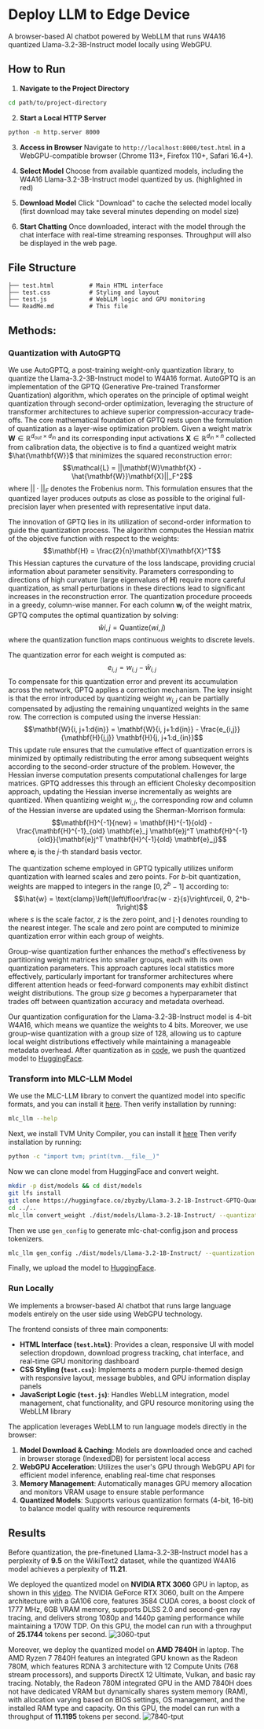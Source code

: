 # Deploy LLM to Edge Device
A browser-based AI chatbot powered by WebLLM that runs W4A16 quantized Llama-3.2-3B-Instruct model locally using WebGPU.

## How to Run

1. **Navigate to the Project Directory**
```bash
cd path/to/project-directory
```

2. **Start a Local HTTP Server**
```bash
python -m http.server 8000
```

3. **Access in Browser**
Navigate to `http://localhost:8000/test.html` in a WebGPU-compatible browser (Chrome 113+, Firefox 110+, Safari 16.4+).

4. **Select Model**
Choose from available quantized models, including the W4A16 Llama-3.2-3B-Instruct model quantized by us. (highlighted in red)

5. **Download Model**
Click "Download" to cache the selected model locally (first download may take several minutes depending on model size)

6. **Start Chatting**
Once downloaded, interact with the model through the chat interface with real-time streaming responses. Throughput will also be displayed in the web page.

## File Structure

```
├── test.html          # Main HTML interface
├── test.css           # Styling and layout
├── test.js            # WebLLM logic and GPU monitoring
└── ReadMe.md          # This file
```

## Methods: 
### Quantization with AutoGPTQ
We use AutoGPTQ, a post-training weight-only quantization library, to quantize the Llama-3.2-3B-Instruct model to W4A16 format. 
AutoGPTQ is an implementation of the GPTQ (Generative Pre-trained Transformer Quantization) algorithm, which operates on the principle of optimal weight quantization through second-order optimization, leveraging the structure of transformer architectures to achieve superior compression-accuracy trade-offs. 
The core mathematical foundation of GPTQ rests upon the formulation of quantization as a layer-wise optimization problem. Given a weight matrix $\mathbf{W} \in \mathbb{R}^{d_{out} \times d_{in}}$ and its corresponding input activations $\mathbf{X} \in \mathbb{R}^{d_{in} \times n}$ collected from calibration data, the objective is to find a quantized weight matrix $\hat{\mathbf{W}}$ that minimizes the squared reconstruction error:
$$\mathcal{L} = ||\mathbf{W}\mathbf{X} - \hat{\mathbf{W}}\mathbf{X}||_F^2$$
where $||\cdot||_F$ denotes the Frobenius norm. This formulation ensures that the quantized layer produces outputs as close as possible to the original full-precision layer when presented with representative input data.

The innovation of GPTQ lies in its utilization of second-order information to guide the quantization process. The algorithm computes the Hessian matrix of the objective function with respect to the weights:
$$\mathbf{H} = \frac{2}{n}\mathbf{X}\mathbf{X}^T$$
This Hessian captures the curvature of the loss landscape, providing crucial information about parameter sensitivity. Parameters corresponding to directions of high curvature (large eigenvalues of $\mathbf{H}$) require more careful quantization, as small perturbations in these directions lead to significant increases in the reconstruction error.
The quantization procedure proceeds in a greedy, column-wise manner. For each column $\mathbf{w}_i$ of the weight matrix, GPTQ computes the optimal quantization by solving:
$$\hat{w}{i,j} = \text{Quantize}(w{i,j})$$
where the quantization function maps continuous weights to discrete levels. 

The quantization error for each weight is computed as:
$$e_{i,j} = w_{i,j} - \hat{w}_{i,j}$$
To compensate for this quantization error and prevent its accumulation across the network, GPTQ applies a correction mechanism. The key insight is that the error introduced by quantizing weight $w_{i,j}$ can be partially compensated by adjusting the remaining unquantized weights in the same row. The correction is computed using the inverse Hessian:
$$\mathbf{W}{i, j+1:d{in}} = \mathbf{W}{i, j+1:d{in}} - \frac{e_{i,j}}{\mathbf{H}{j,j}} \mathbf{H}{j, j+1:d_{in}}$$
This update rule ensures that the cumulative effect of quantization errors is minimized by optimally redistributing the error among subsequent weights according to the second-order structure of the problem.
However, the Hessian inverse computation presents computational challenges for large matrices. GPTQ addresses this through an efficient Cholesky decomposition approach, updating the Hessian inverse incrementally as weights are quantized. When quantizing weight $w_{i,j}$, the corresponding row and column of the Hessian inverse are updated using the Sherman-Morrison formula:
$$\mathbf{H}^{-1}{new} = \mathbf{H}^{-1}{old} - \frac{\mathbf{H}^{-1}_{old} \mathbf{e}_j \mathbf{e}j^T \mathbf{H}^{-1}{old}}{\mathbf{e}j^T \mathbf{H}^{-1}{old} \mathbf{e}_j}$$
where $\mathbf{e}_j$ is the $j$-th standard basis vector.

The quantization scheme employed in GPTQ typically utilizes uniform quantization with learned scales and zero points. For $b$-bit quantization, weights are mapped to integers in the range $[0, 2^b-1]$ according to:
$$\hat{w} = \text{clamp}\left(\left\lfloor\frac{w - z}{s}\right\rceil, 0, 2^b-1\right)$$
where $s$ is the scale factor, $z$ is the zero point, and $\lfloor\cdot\rceil$ denotes rounding to the nearest integer. The scale and zero point are computed to minimize quantization error within each group of weights.

Group-wise quantization further enhances the method's effectiveness by partitioning weight matrices into smaller groups, each with its own quantization parameters. This approach captures local statistics more effectively, particularly important for transformer architectures where different attention heads or feed-forward components may exhibit distinct weight distributions. The group size $g$ becomes a hyperparameter that trades off between quantization accuracy and metadata overhead.

Our quantization configuration for the Llama-3.2-3B-Instruct model is 4-bit W4A16, which means we quantize the weights to 4 bits. Moreover, we use group-wise quantization with a group size of 128, allowing us to capture local weight distributions effectively while maintaining a manageable metadata overhead. After quantization as in [code](https://github.com/cloud-peterjohn/LLM-Acceleration/blob/main/gptq-quant.ipynb), we push the quantized model to [HuggingFace](zbyzby/Llama-3.2-1B-Instruct-GPTQ-Quant).

### Transform into MLC-LLM Model
We use the MLC-LLM library to convert the quantized model into specific formats, and you can install it [here](https://llm.mlc.ai/docs/install/mlc_llm.html#install-mlc-packages).
Then verify installation by running:
```bash
mlc_llm --help
```
Next, we install TVM Unity Compiler, you can install it [here](https://llm.mlc.ai/docs/install/tvm.html#install-tvm-unity)
Then verify installation by running:
```bash
python -c "import tvm; print(tvm.__file__)"
```
Now we can clone model from HuggingFace and convert weight.
```bash
mkdir -p dist/models && cd dist/models
git lfs install
git clone https://huggingface.co/zbyzby/Llama-3.2-1B-Instruct-GPTQ-Quant
cd ../..
mlc_llm convert_weight ./dist/models/Llama-3.2-1B-Instruct/ --quantization q4f16_1 -o dist/Llama-3.2-3B-Instruct-Quantized-for-MLC
```
Then we use `gen_config` to generate mlc-chat-config.json and process tokenizers. 
```bash
mlc_llm gen_config ./dist/models/Llama-3.2-1B-Instruct/ --quantization q4f16_1 --conv-template wizard_coder_or_math -o dist/Llama-3.2-3B-Instruct-Quantized-for-MLC/
```
Finally, we upload the model to [HuggingFace](https://huggingface.co/zbyzby/Llama-3.2-3B-Instruct-Quantized-for-MLC).

### Run Locally

We implements a browser-based AI chatbot that runs large language models entirely on the user side using WebGPU technology. 

The frontend consists of three main components:

- **HTML Interface (`test.html`)**: Provides a clean, responsive UI with model selection dropdown, download progress tracking, chat interface, and real-time GPU monitoring dashboard
- **CSS Styling (`test.css`)**: Implements a modern purple-themed design with responsive layout, message bubbles, and GPU information display panels
- **JavaScript Logic (`test.js`)**: Handles WebLLM integration, model management, chat functionality, and GPU resource monitoring using the WebLLM library


The application leverages WebLLM to run language models directly in the browser:

1. **Model Download & Caching**: Models are downloaded once and cached in browser storage (IndexedDB) for persistent local access
2. **WebGPU Acceleration**: Utilizes the user's GPU through WebGPU API for efficient model inference, enabling real-time chat responses
3. **Memory Management**: Automatically manages GPU memory allocation and monitors VRAM usage to ensure stable performance
4. **Quantized Models**: Supports various quantization formats (4-bit, 16-bit) to balance model quality with resource requirements

## Results
Before quantization, the pre-finetuned Llama-3.2-3B-Instruct model has a perplexity of **9.5** on the WikiText2 dataset, while the quantized W4A16 model achieves a perplexity of **11.21**.

We deployed the quantized model on **NVIDIA RTX 3060** GPU in laptop, as shown in this [video](). 
The NVIDIA GeForce RTX 3060, built on the Ampere architecture with a GA106 core, features 3584 CUDA cores, a boost clock of 1777 MHz, 6GB VRAM memory, supports DLSS 2.0 and second-gen ray tracing, and delivers strong 1080p and 1440p gaming performance while maintaining a 170W TDP.
On this GPU, the model can run with a throughput of **25.1744** tokens per second.
![3060-tput]()

Moreover, we deploy the quantized model on **AMD 7840H** in laptop. 
The AMD Ryzen 7 7840H features an integrated GPU known as the Radeon 780M, which features RDNA 3 architecture with 12 Compute Units (768 stream processors), and supports DirectX 12 Ultimate, Vulkan, and basic ray tracing. 
Notably, the Radeon 780M integrated GPU in the AMD 7840H does not have dedicated VRAM but dynamically shares system memory (RAM), with allocation varying based on BIOS settings, OS management, and the installed RAM type and capacity. 
On this GPU, the model can run with a throughput of **11.1195** tokens per second. 
![7840-tput]()
